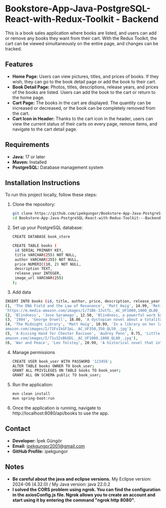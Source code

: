 # Bookstore-App-Java-PostgreSQL-React-with-Redux-Toolkit - Backend

This is a book sales application where books are listed, and users can add or remove any books they want from their cart. With the Redux Toolkit, the cart can be viewed simultaneously on the entire page, and changes can be tracked.

## Features

- **Home Page:** Users can view pictures, titles, and prices of books. If they wish, they can go to the book detail page or add the book to their cart.
- **Book Detail Page:** Photos, titles, descriptions, release years, and prices of the books are listed. Users can add the book to the cart or return to the home page.
- **Cart Page:** The books in the cart are displayed. The quantity can be increased or decreased, or the book can be completely removed from the cart.
- **Cart Icon in Header:** Thanks to the cart icon in the header, users can view the current status of their carts on every page, remove items, and navigate to the cart detail page.

## Requirements

- **Java:** 17 or later
- **Maven:** Installed
- **PostgreSQL:** Database management system

## Installation Instructions
To run this project locally, follow these steps:

1. Clone the repository:
   ```bash
   git clone https://github.com/ipekgungor/Bookstore-App-Java-PostgreSQL-React-with-Redux-Toolkit---Backend.git
   cd Bookstore-App-Java-PostgreSQL-React-with-Redux-Toolkit---Backend
   ```

2. Set up your PostgreSQL database:
   
   ```bash
   CREATE DATABASE book_store
   
   CREATE TABLE books (
    id SERIAL PRIMARY KEY,
    title VARCHAR(255) NOT NULL,
    author VARCHAR(255) NOT NULL,
    price NUMERIC(10, 2) NOT NULL,
    description TEXT,
    release_year INTEGER,
    image_url VARCHAR(255)
   );
   ```
3. Add data

  ```bash
  INSERT INTO books (id, title, author, price, description, release_year, image_url) VALUES
  (1, 'The DNA Field and the Law of Resonance', 'Matt Haig', 14.99, 'Retired math teacher Grace Winters inherits a dilapidated house in Ibiza from a long-lost friend, prompting her to confront her past and uncover hidden secrets. This journey reveals the transformative power of hope and new beginnings.', 2024, 
  'https://m.media-amazon.com/images/I/71Bk-3JutTL._AC_UF1000,1000_QL80_.jpg'),
  (2, 'Blindness', 'Jose Saramago', 12.50, 'Blindness, a powerful work by the masterful author, depicts society''s descent into brutality and highlights a woman''s solitary efforts in solidarity and resistance as humanity''s last hope.', 1995, 'https://m.media-amazon.com/images/I/71FeYR+eOVL._AC_UF1000,1000_QL80_.jpg'),
  (3, '1984', 'George Orwell', 18.00, 'A dystopian novel about a totalitarian regime.', 1949, 'https://thewonk.in/wp-content/uploads/2024/02/ninteen-eighty-four-book-review.jpg'),
  (4, 'The Midnight Library', 'Matt Haig', 10.99, 'In a library on her last day, Nora discovers the opportunity to explore alternate lives and confront her regrets, ultimately questioning how to choose the best way to live among infinite possibilities.', 2020, 'https://m.media- 
  amazon.com/images/I/71FsIkGF3pL._AC_UF350,350_QL50_.jpg'),
  (5, 'A Kissing Hand for Chester Raccoon', 'Audrey Penn', 9.75, 'Little Racoon fears going to school, but Mother Racoon comforts him with a family secret called "The Kiss in Your Palm." Since 1993, this classic has helped millions of children cope with separation.', 2011, 'https://m.media- 
  amazon.com/images/I/71u32vBkGDL._AC_UF1000,1000_QL80_.jpg'),
  (6, 'War and Peace', 'Leo Tolstoy', 20.99, 'A historical novel that intertwines the lives of characters during the Napoleonic wars.', 1869, 'https://encrypted-tbn0.gstatic.com/images?q=tbn:ANd9GcTAekuv2Owst1b9Tbe_XsJNfjPwPF_GiXhhFw&s');
  ```
4. Manage permissions
   ```bash
   CREATE USER book_user WITH PASSWORD '123456';
   ALTER TABLE books OWNER TO book_user;
   GRANT ALL PRIVILEGES ON TABLE books TO book_user;
   GRANT ALL ON SCHEMA public TO book_user;
   ```
5. Run the application:
   ```bash
   mvn clean install
   mvn spring-boot:run
   ```
6. Once the application is running, navigate to http://localhost:8080/api/books to use the app.

## Contact
- **Developer:** İpek Güngör
- **Email:** ipekgungor2001@gmail.com
- **GitHub Profile:** ipekgungor

## Notes
- **Be careful about the java and eclipse versions.** My Eclipse version: 2024-06 (4.32.0) / My Java version: java 22.0.2
- **I solved the CORS problem using ngrok. You can find the configuration in the axiosConfig.js file. Ngrok allows you to create an account and start using it by entering the command "ngrok http 8080".** 
